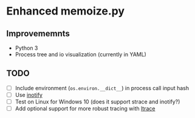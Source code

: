 # Enhanced memoize.py

## Improvememnts
- Python 3
- Process tree and io visualization (currently in YAML)

## TODO
- [ ] Include environment (`os.environ.__dict__`) in process call input hash
- [ ] Use [inotify](https://en.wikipedia.org/wiki/Inotify)
- [ ] Test on Linux for Windows 10 (does it support strace and inotify?)
- [ ] Add optional support for more robust tracing
  with [ltrace](https://en.wikipedia.org/wiki/Ltrace)
